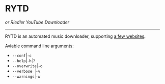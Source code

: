 # **RYTD**
_or Riedler YouTube Downloader_

-----

RYTD is an automated music downloader, supporting [a few websites](http://ytdl-org.github.io/youtube-dl/supportedsites.html). 

Aviable command line arguments:

- `--conf`|`-c`
- `--help`|`-h`|`?`
- `--overwrite`|`-o`
- `--verbose `|`-v`
- `--warnings`|`-w`

